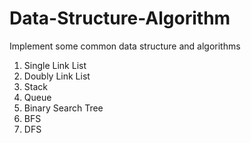 # Data-Structure-Algorithm
Implement some common data structure and algorithms
1. Single Link List
2. Doubly Link List
3. Stack
4. Queue
5. Binary Search Tree
6. BFS
7. DFS
